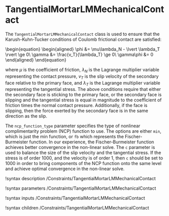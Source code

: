 # TangentialMortarLMMechanicalContact

The `TangentialMortarLMMechanicalContact` class is used to ensure that the
Karush-Kuhn-Tucker conditions of Coulomb frictional contact are satisfied:

\begin{equation}
\begin{aligned}
\phi &= \mu\lambda_N - \lvert \lambda_T \rvert \ge 0\\
\gamma &= \frac{v_T}{\lambda_T} \ge 0\\
\gamma\phi &= 0
\end{aligned}
\end{equation}

where $\mu$ is the coefficient of friction, $\lambda_N$ is the Lagrange
multiplier variable representing the contact pressure, $v_T$ is the slip
velocity of the secondary face relative to the primary face, and $\lambda_T$ is the
Lagrange multiplier variable representing the tangential stress. The above
conditions require that either the secondary face is sticking to the primary face, or
the secondary face is slipping and the tangential stress is equal in magnitude to
the coefficient of friction times the normal contact pressure. Additionally, if
the face is slipping, then the force exerted by the secondary face is in the same
direction as the slip.

The `ncp_function_type` parameter specifies the type of nonlinear
complimentarity problem (NCP) function to use. The options are either `min`, which is just the
min function, or `fb` which represents the Fischer-Burmeister function. In our
experience, the Fischer-Burmeister function achieves better convergence in the
non-linear solve. The `c` parameter is used to balance the size of the slip
velocity and the tangential stress. If the stress is of order 1000, and the
velocity is of order 1, then `c` should be set to 1000 in order to bring
components of the NCP function onto the same level and achieve optimal
convergence in the non-linear solve.

!syntax description /Constraints/TangentialMortarLMMechanicalContact

!syntax parameters /Constraints/TangentialMortarLMMechanicalContact

!syntax inputs /Constraints/TangentialMortarLMMechanicalContact

!syntax children /Constraints/TangentialMortarLMMechanicalContact
